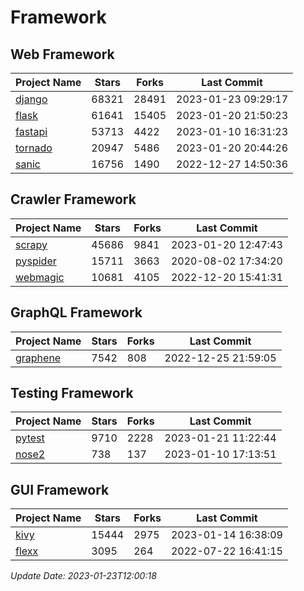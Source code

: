 # Framework

## Web Framework
| Project Name | Stars | Forks | Last Commit |
| ------------ | ----- | ----- | ----------- |
| [django](https://github.com/django/django) | 68321 | 28491 | 2023-01-23 09:29:17 |
| [flask](https://github.com/pallets/flask) | 61641 | 15405 | 2023-01-20 21:50:23 |
| [fastapi](https://github.com/tiangolo/fastapi) | 53713 | 4422 | 2023-01-10 16:31:23 |
| [tornado](https://github.com/tornadoweb/tornado) | 20947 | 5486 | 2023-01-20 20:44:26 |
| [sanic](https://github.com/sanic-org/sanic) | 16756 | 1490 | 2022-12-27 14:50:36 |

## Crawler Framework
| Project Name | Stars | Forks | Last Commit |
| ------------ | ----- | ----- | ----------- |
| [scrapy](https://github.com/scrapy/scrapy) | 45686 | 9841 | 2023-01-20 12:47:43 |
| [pyspider](https://github.com/binux/pyspider) | 15711 | 3663 | 2020-08-02 17:34:20 |
| [webmagic](https://github.com/code4craft/webmagic) | 10681 | 4105 | 2022-12-20 15:41:31 |

## GraphQL Framework
| Project Name | Stars | Forks | Last Commit |
| ------------ | ----- | ----- | ----------- |
| [graphene](https://github.com/graphql-python/graphene) | 7542 | 808 | 2022-12-25 21:59:05 |

## Testing Framework
| Project Name | Stars | Forks | Last Commit |
| ------------ | ----- | ----- | ----------- |
| [pytest](https://github.com/pytest-dev/pytest) | 9710 | 2228 | 2023-01-21 11:22:44 |
| [nose2](https://github.com/nose-devs/nose2) | 738 | 137 | 2023-01-10 17:13:51 |

## GUI Framework
| Project Name | Stars | Forks | Last Commit |
| ------------ | ----- | ----- | ----------- |
| [kivy](https://github.com/kivy/kivy) | 15444 | 2975 | 2023-01-14 16:38:09 |
| [flexx](https://github.com/flexxui/flexx) | 3095 | 264 | 2022-07-22 16:41:15 |

*Update Date: 2023-01-23T12:00:18*